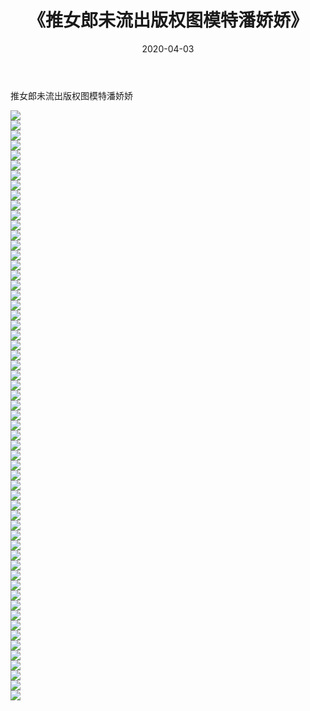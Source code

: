 ﻿---
layout: post
title:  《推女郎未流出版权图模特潘娇娇》
date:   2020-04-03
img: http://imgx.orgx.ga/漏D/网络美图/2020/推女郎未流出版权图模特潘娇娇/000.jpg
categories: [美女, 清纯, 唯美]
---

推女郎未流出版权图模特潘娇娇

  ![](http://imgx.orgx.ga/漏D/网络美图/2020/推女郎未流出版权图模特潘娇娇/001.jpg) <br> ![](http://imgx.orgx.ga/漏D/网络美图/2020/推女郎未流出版权图模特潘娇娇/002.jpg) <br> ![](http://imgx.orgx.ga/漏D/网络美图/2020/推女郎未流出版权图模特潘娇娇/003.jpg) <br> ![](http://imgx.orgx.ga/漏D/网络美图/2020/推女郎未流出版权图模特潘娇娇/004.jpg) <br> ![](http://imgx.orgx.ga/漏D/网络美图/2020/推女郎未流出版权图模特潘娇娇/005.jpg) <br> ![](http://imgx.orgx.ga/漏D/网络美图/2020/推女郎未流出版权图模特潘娇娇/006.jpg) <br> ![](http://imgx.orgx.ga/漏D/网络美图/2020/推女郎未流出版权图模特潘娇娇/007.jpg) <br> ![](http://imgx.orgx.ga/漏D/网络美图/2020/推女郎未流出版权图模特潘娇娇/008.jpg) <br> ![](http://imgx.orgx.ga/漏D/网络美图/2020/推女郎未流出版权图模特潘娇娇/009.jpg) <br> ![](http://imgx.orgx.ga/漏D/网络美图/2020/推女郎未流出版权图模特潘娇娇/010.jpg) <br> ![](http://imgx.orgx.ga/漏D/网络美图/2020/推女郎未流出版权图模特潘娇娇/011.jpg) <br> ![](http://imgx.orgx.ga/漏D/网络美图/2020/推女郎未流出版权图模特潘娇娇/012.jpg) <br> ![](http://imgx.orgx.ga/漏D/网络美图/2020/推女郎未流出版权图模特潘娇娇/013.jpg) <br> ![](http://imgx.orgx.ga/漏D/网络美图/2020/推女郎未流出版权图模特潘娇娇/014.jpg) <br> ![](http://imgx.orgx.ga/漏D/网络美图/2020/推女郎未流出版权图模特潘娇娇/015.jpg) <br> ![](http://imgx.orgx.ga/漏D/网络美图/2020/推女郎未流出版权图模特潘娇娇/016.jpg) <br> ![](http://imgx.orgx.ga/漏D/网络美图/2020/推女郎未流出版权图模特潘娇娇/017.jpg) <br> ![](http://imgx.orgx.ga/漏D/网络美图/2020/推女郎未流出版权图模特潘娇娇/018.jpg) <br> ![](http://imgx.orgx.ga/漏D/网络美图/2020/推女郎未流出版权图模特潘娇娇/019.jpg) <br> ![](http://imgx.orgx.ga/漏D/网络美图/2020/推女郎未流出版权图模特潘娇娇/020.jpg) <br> ![](http://imgx.orgx.ga/漏D/网络美图/2020/推女郎未流出版权图模特潘娇娇/021.jpg) <br> ![](http://imgx.orgx.ga/漏D/网络美图/2020/推女郎未流出版权图模特潘娇娇/022.jpg) <br> ![](http://imgx.orgx.ga/漏D/网络美图/2020/推女郎未流出版权图模特潘娇娇/023.jpg) <br> ![](http://imgx.orgx.ga/漏D/网络美图/2020/推女郎未流出版权图模特潘娇娇/024.jpg) <br> ![](http://imgx.orgx.ga/漏D/网络美图/2020/推女郎未流出版权图模特潘娇娇/025.jpg) <br> ![](http://imgx.orgx.ga/漏D/网络美图/2020/推女郎未流出版权图模特潘娇娇/026.jpg) <br> ![](http://imgx.orgx.ga/漏D/网络美图/2020/推女郎未流出版权图模特潘娇娇/027.jpg) <br> ![](http://imgx.orgx.ga/漏D/网络美图/2020/推女郎未流出版权图模特潘娇娇/028.jpg) <br> ![](http://imgx.orgx.ga/漏D/网络美图/2020/推女郎未流出版权图模特潘娇娇/029.jpg) <br> ![](http://imgx.orgx.ga/漏D/网络美图/2020/推女郎未流出版权图模特潘娇娇/030.jpg) <br> ![](http://imgx.orgx.ga/漏D/网络美图/2020/推女郎未流出版权图模特潘娇娇/031.jpg) <br> ![](http://imgx.orgx.ga/漏D/网络美图/2020/推女郎未流出版权图模特潘娇娇/032.jpg) <br> ![](http://imgx.orgx.ga/漏D/网络美图/2020/推女郎未流出版权图模特潘娇娇/033.jpg) <br> ![](http://imgx.orgx.ga/漏D/网络美图/2020/推女郎未流出版权图模特潘娇娇/034.jpg) <br> ![](http://imgx.orgx.ga/漏D/网络美图/2020/推女郎未流出版权图模特潘娇娇/035.jpg) <br> ![](http://imgx.orgx.ga/漏D/网络美图/2020/推女郎未流出版权图模特潘娇娇/036.jpg) <br> ![](http://imgx.orgx.ga/漏D/网络美图/2020/推女郎未流出版权图模特潘娇娇/037.jpg) <br> ![](http://imgx.orgx.ga/漏D/网络美图/2020/推女郎未流出版权图模特潘娇娇/038.jpg) <br> ![](http://imgx.orgx.ga/漏D/网络美图/2020/推女郎未流出版权图模特潘娇娇/039.jpg) <br> ![](http://imgx.orgx.ga/漏D/网络美图/2020/推女郎未流出版权图模特潘娇娇/040.jpg) <br> ![](http://imgx.orgx.ga/漏D/网络美图/2020/推女郎未流出版权图模特潘娇娇/041.jpg) <br> ![](http://imgx.orgx.ga/漏D/网络美图/2020/推女郎未流出版权图模特潘娇娇/042.jpg) <br> ![](http://imgx.orgx.ga/漏D/网络美图/2020/推女郎未流出版权图模特潘娇娇/043.jpg) <br> ![](http://imgx.orgx.ga/漏D/网络美图/2020/推女郎未流出版权图模特潘娇娇/044.jpg) <br> ![](http://imgx.orgx.ga/漏D/网络美图/2020/推女郎未流出版权图模特潘娇娇/045.jpg) <br> ![](http://imgx.orgx.ga/漏D/网络美图/2020/推女郎未流出版权图模特潘娇娇/046.jpg) <br> ![](http://imgx.orgx.ga/漏D/网络美图/2020/推女郎未流出版权图模特潘娇娇/047.jpg) <br> ![](http://imgx.orgx.ga/漏D/网络美图/2020/推女郎未流出版权图模特潘娇娇/048.jpg) <br> ![](http://imgx.orgx.ga/漏D/网络美图/2020/推女郎未流出版权图模特潘娇娇/049.jpg) <br> ![](http://imgx.orgx.ga/漏D/网络美图/2020/推女郎未流出版权图模特潘娇娇/050.jpg) <br> ![](http://imgx.orgx.ga/漏D/网络美图/2020/推女郎未流出版权图模特潘娇娇/051.jpg) <br> ![](http://imgx.orgx.ga/漏D/网络美图/2020/推女郎未流出版权图模特潘娇娇/052.jpg) <br> ![](http://imgx.orgx.ga/漏D/网络美图/2020/推女郎未流出版权图模特潘娇娇/053.jpg) <br> ![](http://imgx.orgx.ga/漏D/网络美图/2020/推女郎未流出版权图模特潘娇娇/054.jpg) <br> ![](http://imgx.orgx.ga/漏D/网络美图/2020/推女郎未流出版权图模特潘娇娇/055.jpg) <br> ![](http://imgx.orgx.ga/漏D/网络美图/2020/推女郎未流出版权图模特潘娇娇/056.jpg) <br> ![](http://imgx.orgx.ga/漏D/网络美图/2020/推女郎未流出版权图模特潘娇娇/057.jpg) <br> ![](http://imgx.orgx.ga/漏D/网络美图/2020/推女郎未流出版权图模特潘娇娇/058.jpg) <br> ![](http://imgx.orgx.ga/漏D/网络美图/2020/推女郎未流出版权图模特潘娇娇/059.jpg) <br>